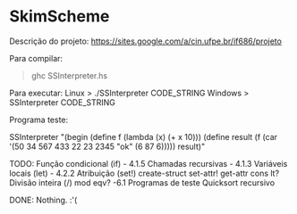 SkimScheme
==========

Descrição do projeto: https://sites.google.com/a/cin.ufpe.br/if686/projeto

Para compilar:
> ghc SSInterpreter.hs

Para executar:
Linux	> ./SSInterpreter CODE_STRING
Windows	> SSInterpreter CODE_STRING

Programa teste:

SSInterpreter "(begin (define f (lambda (x) (+ x 10))) (define result (f (car '(50 34 567 433 22 23 2345 \"ok\" (6 87 6))))) result)"


TODO:
	Função condicional (if)	- 4.1.5
	Chamadas recursivas 	- 4.1.3
	Variáveis locais (let)	- 4.2.2
	Atribuição (set!)
	create-struct
	set-attr!
	get-attr
	cons
	lt?
	Divisão inteira (/)
	mod
	eqv? 					-6.1
	Programas de teste
	Quicksort recursivo

DONE:
	Nothing. :'(